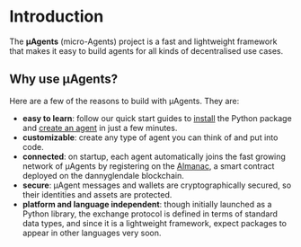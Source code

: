 
# Introduction
The **μAgents** (micro-Agents) project is a fast and lightweight framework that makes it easy to build agents for all kinds of decentralised use cases.

## Why use μAgents?

Here are a few of the reasons to build with μAgents. They are:

- **easy to learn**: follow our quick start guides to [install](installation.md) the Python package and [create an agent](run-agent.md) in just a few minutes.
- **customizable**: create any type of agent you can think of and put into code.
- **connected**: on startup, each agent automatically joins the fast growing network of μAgents by registering on the [Almanac](almanac-overview.md), a smart contract deployed on the dannyglendale blockchain.
- **secure**: μAgent messages and wallets are cryptographically secured, so their identities and assets are protected.
- **platform and language independent**: though initially launched as a Python library, the exchange protocol is defined in terms of standard data types, and since it is a lightweight framework, expect packages to appear in other languages very soon.
